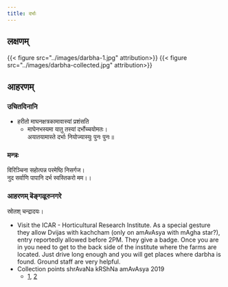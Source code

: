 ```yaml
---
title: दर्भाः
---
```


## लक्षणम्
{{< figure src="../images/darbha-1.jpg" attribution>}}
{{< figure src="../images/darbha-collected.jpg" attribution>}}


## आहरणम्
### उचितदिनानि
- हरीतो माघनक्षत्रकामावास्यां प्रशंसति 
  - माघेनभस्यमा यातु तस्यां दर्भोच्चयोमतः।  
  अयातयामास्ते दर्भाः नियोज्यास्युः पुनः पुनः॥ 

### मन्त्रः
विरिञ्चिना सहोत्पन्न परमेष्ठि निसर्गज।  
नुद सर्वाणि पापानि दर्भ स्वस्तिकरो मम।।

### आहरणम् बॆङ्गळूरुनगरे
स्रोतश् चन्द्रादयः।

- Visit the ICAR - Horticultural Research Institute. As a special gesture they allow Dvijas with kachcham (only on amAvAsya with mAgha star?), entry reportedly allowed before 2PM. They give a badge. Once you are in you need to get to the back side of the institute where the farms are located. Just drive long enough and you will get places where darbha is found. Ground staff are very helpful.
- Collection points shrAvaNa kRShNa amAvAsya 2019
  - [1](https://maps.app.goo.gl/jtk1DLMau5Su7XEk9), [2](https://maps.app.goo.gl/Pa1bhRCrUHYucGEx8)

